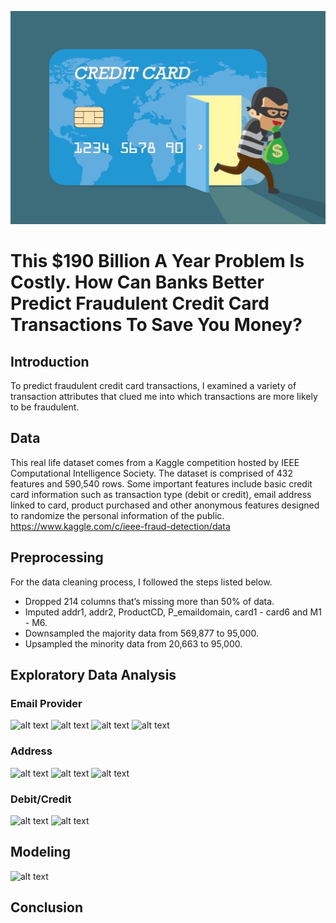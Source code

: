 ![alt text](https://github.com/kirahman2/fraud_detection/blob/master/images/creditcardfraudimage.jpg)
# This $190 Billion A Year Problem Is Costly. How Can Banks Better Predict Fraudulent Credit Card Transactions To Save You Money?

## Introduction
To predict fraudulent credit card transactions, I examined a variety of transaction attributes that clued me into which transactions are more likely to be fraudulent. 

## Data
This real life dataset comes from a Kaggle competition hosted by IEEE Computational Intelligence Society. The dataset is comprised of 432 features and 590,540 rows. Some important features include basic credit card information such as transaction type (debit or credit), email address linked to card, product purchased and other anonymous features designed to randomize the personal information of the public. https://www.kaggle.com/c/ieee-fraud-detection/data

## Preprocessing
For the data cleaning process, I followed the steps listed below.
* Dropped 214 columns that’s missing more than 50% of data.
* Imputed addr1, addr2, ProductCD, P_emaildomain, card1 - card6 and M1 - M6. 
* Downsampled the majority data from 569,877 to 95,000.
* Upsampled the minority data from 20,663 to 95,000.

## Exploratory Data Analysis
### Email Provider
![alt text]()
![alt text]()
![alt text]()
![alt text]()
### Address
![alt text]()
![alt text]()
![alt text]()
### Debit/Credit
![alt text]()
![alt text]()


## Modeling
![alt text]()

## Conclusion

